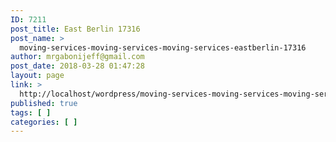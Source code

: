 ```yaml
---
ID: 7211
post_title: East Berlin 17316
post_name: >
  moving-services-moving-services-moving-services-eastberlin-17316
author: mrgabonijeff@gmail.com
post_date: 2018-03-28 01:47:28
layout: page
link: >
  http://localhost/wordpress/moving-services-moving-services-moving-services-eastberlin-17316/
published: true
tags: [ ]
categories: [ ]
---
```

